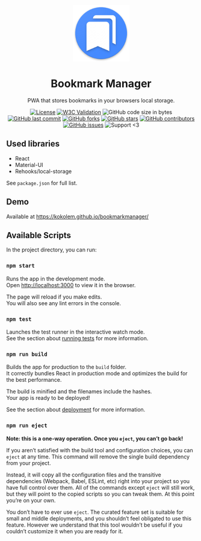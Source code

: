 <p align="center">
 <img width="150" src="https://github.com/kokolem/bookmarkmanager/blob/master/public/android-chrome-192x192.png" alt="Bookmark Manager logo"/>
</p>

<h1 align="center">Bookmark Manager</h1>

<div align="center">
 
 PWA that stores bookmarks in your browsers local storage.
 
 [![License](https://img.shields.io/github/license/kokolem/bookmarkmanager)](https://github.com/kokolem/bookmarkmanager/blob/master/LICENSE)
 [![W3C Validation](https://img.shields.io/w3c-validation/html?targetUrl=https%3A%2F%2Fkokolem.github.io%2Fbookmarkmanager)](https://validator.w3.org/nu/?doc=https%3A%2F%2Fkokolem.github.io%2Fbookmarkmanager%2F)
 ![GitHub code size in bytes](https://img.shields.io/github/languages/code-size/kokolem/bookmarkmanager)
 [![GitHub last commit](https://img.shields.io/github/last-commit/kokolem/bookmarkmanager)](https://github.com/kokolem/bookmarkmanager/commits/master)
 [![GitHub forks](https://img.shields.io/github/forks/kokolem/bookmarkmanager)](https://github.com/kokolem/bookmarkmanager/network/members)
 [![GitHub stars](https://img.shields.io/github/stars/kokolem/bookmarkmanager)](https://github.com/kokolem/bookmarkmanager/stargazers)
 [![GitHub contributors](https://img.shields.io/github/contributors/kokolem/bookmarkmanager)](https://github.com/kokolem/bookmarkmanager/graphs/contributors)
 [![GitHub issues](https://img.shields.io/github/issues/kokolem/bookmarkmanager)](https://github.com/kokolem/bookmarkmanager/issues)
 ![Support <3](https://kokolem.github.io/LGBT-friendly-rainbow.svg)
 
</div>

## Used libraries
 - React
 - Material-UI
 - Rehooks/local-storage
 
See `package.json` for full list.

## Demo
Available at https://kokolem.github.io/bookmarkmanager/

## Available Scripts

In the project directory, you can run:

### `npm start`

Runs the app in the development mode.<br />
Open [http://localhost:3000](http://localhost:3000) to view it in the browser.

The page will reload if you make edits.<br />
You will also see any lint errors in the console.

### `npm test`

Launches the test runner in the interactive watch mode.<br />
See the section about [running tests](https://facebook.github.io/create-react-app/docs/running-tests) for more information.

### `npm run build`

Builds the app for production to the `build` folder.<br />
It correctly bundles React in production mode and optimizes the build for the best performance.

The build is minified and the filenames include the hashes.<br />
Your app is ready to be deployed!

See the section about [deployment](https://facebook.github.io/create-react-app/docs/deployment) for more information.

### `npm run eject`

**Note: this is a one-way operation. Once you `eject`, you can’t go back!**

If you aren’t satisfied with the build tool and configuration choices, you can `eject` at any time. This command will remove the single build dependency from your project.

Instead, it will copy all the configuration files and the transitive dependencies (Webpack, Babel, ESLint, etc) right into your project so you have full control over them. All of the commands except `eject` will still work, but they will point to the copied scripts so you can tweak them. At this point you’re on your own.

You don’t have to ever use `eject`. The curated feature set is suitable for small and middle deployments, and you shouldn’t feel obligated to use this feature. However we understand that this tool wouldn’t be useful if you couldn’t customize it when you are ready for it.
